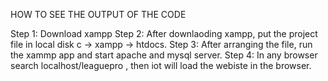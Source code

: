 HOW TO SEE THE OUTPUT OF THE CODE

Step 1: Download xampp Step 2: After downlaoding xampp, put the project file in local disk c -> xampp -> htdocs. Step 3: After arranging the file, run the xammp app and start apache and mysql server. Step 4: In any browser search localhost/leaguepro , then iot will load the webiste in the browser.

